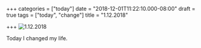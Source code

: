 +++
categories = ["today"]
date = "2018-12-01T11:22:10.000-08:00"
draft = true
tags = ["today", "change"]
title = "1.12.2018"

+++
![](/uploads/IMG_8418.jpg "1.12.2018")

Today I changed my life.